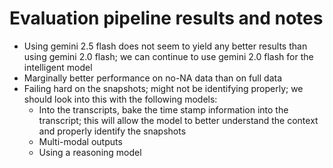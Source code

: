 # Evaluation pipeline results and notes

- Using gemini 2.5 flash does not seem to yield any better results than using gemini 2.0 flash; we can continue to use gemini 2.0 flash for the intelligent model
- Marginally better performance on no-NA data than on full data
- Failing hard on the snapshots; might not be identifying properly; we should look into this with the following models:
  - Into the transcripts, bake the time stamp information into the transcript; this will allow the model to better understand the context and properly identify the snapshots
  - Multi-modal outputs
  - Using a reasoning model